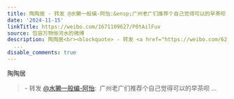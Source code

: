 ```yaml
---
title: 陶陶居 - 转发 @水獭一般编-阿怡:&ensp;广州老广们推荐个自己觉得可以的早茶呗
date: '2024-11-15'
linkTitle: https://weibo.com/1671109627/P0tAilFuv
source: 包容万物恒河水的微博
description: 陶陶居<br><blockquote> - 转发 <a href="https://weibo.com/6285204404" target="_blank">@水獭一般编-阿怡</a>: 广州老广们推荐个自己觉得可以的早茶呗
  ...
disable_comments: true
---
```

陶陶居<br><blockquote> - 转发 <a href="https://weibo.com/6285204404" target="_blank">@水獭一般编-阿怡</a>: 广州老广们推荐个自己觉得可以的早茶呗 ...